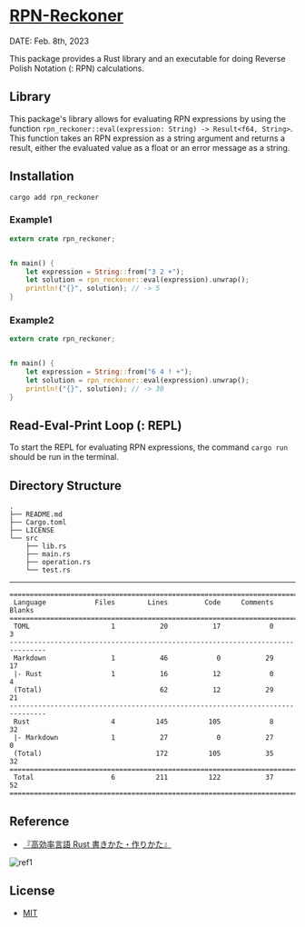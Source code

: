 # [RPN-Reckoner](https://crates.io/crates/rpn-reckoner/)
DATE: Feb. 8th, 2023

This package provides a Rust library and an executable for doing Reverse Polish Notation (: RPN) calculations.

## Library

This package's library allows for evaluating RPN expressions by using the function `rpn_reckoner::eval(expression: String) -> Result<f64, String>`.<br>
This function takes an RPN expression as a string argument and returns a result, either the evaluated value as a float or an error message as a string.

## Installation

```
cargo add rpn_reckoner
```

### Example1

```rust
extern crate rpn_reckoner;


fn main() {
    let expression = String::from("3 2 +");
    let solution = rpn_reckoner::eval(expression).unwrap();
    println!("{}", solution); // -> 5
}
```

### Example2
```rust
extern crate rpn_reckoner;


fn main() {
    let expression = String::from("6 4 ! +");
    let solution = rpn_reckoner::eval(expression).unwrap();
    println!("{}", solution); // -> 30
}
```

## Read-Eval-Print Loop (: REPL)

To start the REPL for evaluating RPN expressions, the command `cargo run` should be run in the terminal.

## Directory Structure
```
.
├── README.md
├── Cargo.toml
├── LICENSE
└── src
    ├── lib.rs
    ├── main.rs
    ├── operation.rs
    └── test.rs
```
---
```
===============================================================================
 Language            Files        Lines         Code     Comments       Blanks
===============================================================================
 TOML                    1           20           17            0            3
-------------------------------------------------------------------------------
 Markdown                1           46            0           29           17
 |- Rust                 1           16           12            0            4
 (Total)                             62           12           29           21
-------------------------------------------------------------------------------
 Rust                    4          145          105            8           32
 |- Markdown             1           27            0           27            0
 (Total)                            172          105           35           32
===============================================================================
 Total                   6          211          122           37           52
===============================================================================
```

## Reference
- [『高効率言語 Rust 書きかた・作りかた』](https://www.socym.co.jp/book/1351)

![ref1](https://www.socym.co.jp/wp-content/uploads/2022/120Px_syoei-1.jpg)

## License

- [MIT](https://github.com/Rei-Ashine/rpn-reckoner/blob/main/LICENSE)